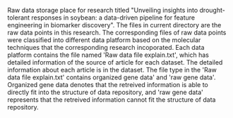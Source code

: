 Raw data storage place for research titled "Unveiling insights into drought-tolerant responses in soybean: a data-driven pipeline for feature engineering in biomarker discovery".
The files in current directory are the raw data points in this research. The corresponding files of raw data points were classified into different data platform based on the molecular techniques that the corresponding research incoporated.
Each data platform contains the file named 'Raw data file explain.txt', which has detailed information of the source of article for each dataset. The detailed information about each article is in the dataset.
The file type in the 'Raw data file explain.txt' contains organized gene data' and 'raw gene data'. Organized gene data denotes that the retreived information is able to directly fit into the structure of data repository, and 'raw gene data' represents that the retreived information cannot fit the structure of data repository.
